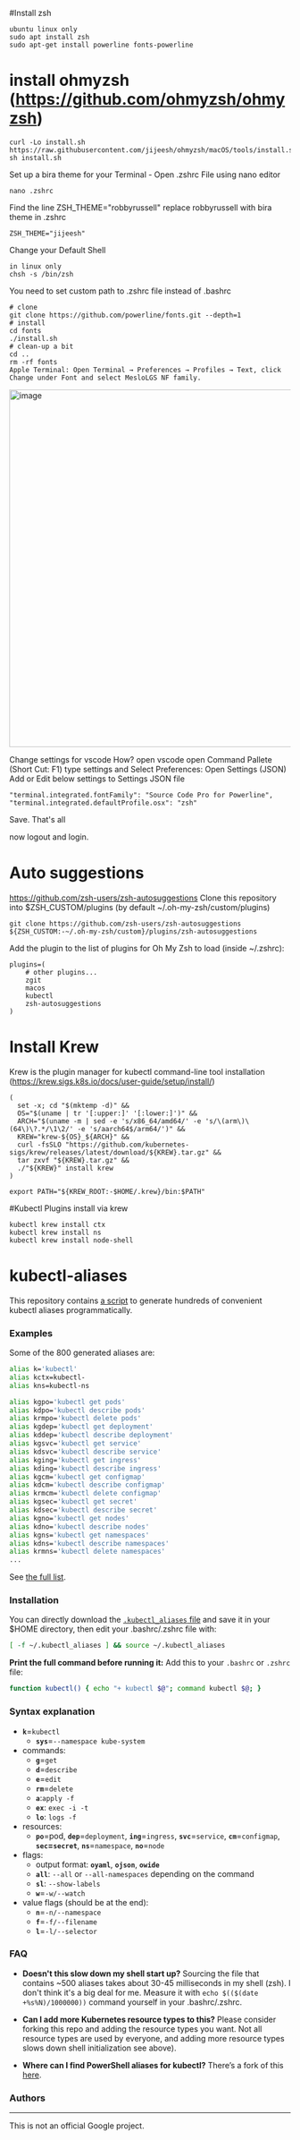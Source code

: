 #Install zsh
```
ubuntu linux only
sudo apt install zsh
sudo apt-get install powerline fonts-powerline
```
# install ohmyzsh (https://github.com/ohmyzsh/ohmyzsh)
```
curl -Lo install.sh https://raw.githubusercontent.com/jijeesh/ohmyzsh/macOS/tools/install.sh
sh install.sh
```
Set up a bira theme for your Terminal - Open .zshrc File using nano editor
```
nano .zshrc
```
Find the line ZSH_THEME="robbyrussell" replace robbyrussell with bira theme in .zshrc

```
ZSH_THEME="jijeesh"
```
Change your Default Shell
```
in linux only
chsh -s /bin/zsh
```
You need to set custom path to .zshrc file instead of .bashrc

```
# clone
git clone https://github.com/powerline/fonts.git --depth=1
# install
cd fonts
./install.sh
# clean-up a bit
cd ..
rm -rf fonts
Apple Terminal: Open Terminal → Preferences → Profiles → Text, click Change under Font and select MesloLGS NF family.
```
<img width="639" alt="image" src="https://user-images.githubusercontent.com/8288856/174477926-076ef3a4-1dea-406e-b388-d0cc5ead5d08.png">


Change settings for vscode
How?
open vscode
open Command Pallete (Short Cut: F1)
type settings and Select Preferences: Open Settings (JSON)
Add or Edit below settings to Settings JSON file
```
"terminal.integrated.fontFamily": "Source Code Pro for Powerline",
"terminal.integrated.defaultProfile.osx": "zsh"
```
Save.
That's all

now logout and login.
# Auto suggestions
https://github.com/zsh-users/zsh-autosuggestions
Clone this repository into $ZSH_CUSTOM/plugins (by default ~/.oh-my-zsh/custom/plugins)
```
git clone https://github.com/zsh-users/zsh-autosuggestions ${ZSH_CUSTOM:-~/.oh-my-zsh/custom}/plugins/zsh-autosuggestions
```
Add the plugin to the list of plugins for Oh My Zsh to load (inside ~/.zshrc):
```
plugins=( 
    # other plugins...
    zgit
    macos
    kubectl
    zsh-autosuggestions
)
```
# Install Krew
Krew is the plugin manager for kubectl command-line tool
installation (https://krew.sigs.k8s.io/docs/user-guide/setup/install/)
```
(
  set -x; cd "$(mktemp -d)" &&
  OS="$(uname | tr '[:upper:]' '[:lower:]')" &&
  ARCH="$(uname -m | sed -e 's/x86_64/amd64/' -e 's/\(arm\)\(64\)\?.*/\1\2/' -e 's/aarch64$/arm64/')" &&
  KREW="krew-${OS}_${ARCH}" &&
  curl -fsSLO "https://github.com/kubernetes-sigs/krew/releases/latest/download/${KREW}.tar.gz" &&
  tar zxvf "${KREW}.tar.gz" &&
  ./"${KREW}" install krew
)

export PATH="${KREW_ROOT:-$HOME/.krew}/bin:$PATH"
```
#Kubectl Plugins install via krew

```
kubectl krew install ctx
kubectl krew install ns
kubectl krew install node-shell
```

# kubectl-aliases

This repository contains [a script](generate_aliases.py) to generate hundreds of
convenient kubectl aliases programmatically.

### Examples

Some of the 800 generated aliases are:

```sh
alias k='kubectl'
alias kctx=kubectl-
alias kns=kubectl-ns

alias kgpo='kubectl get pods'
alias kdpo='kubectl describe pods'
alias krmpo='kubectl delete pods'
alias kgdep='kubectl get deployment'
alias kddep='kubectl describe deployment'
alias kgsvc='kubectl get service'
alias kdsvc='kubectl describe service'
alias kging='kubectl get ingress'
alias kding='kubectl describe ingress'
alias kgcm='kubectl get configmap'
alias kdcm='kubectl describe configmap'
alias krmcm='kubectl delete configmap'
alias kgsec='kubectl get secret'
alias kdsec='kubectl describe secret'
alias kgno='kubectl get nodes'
alias kdno='kubectl describe nodes'
alias kgns='kubectl get namespaces'
alias kdns='kubectl describe namespaces'
alias krmns='kubectl delete namespaces'
...
```

See [the full list](.kubectl_aliases).

### Installation

You can directly download the [`.kubectl_aliases` file](https://rawgit.com/jijeesh/kubectl-alias/master/.kubectl_aliases)
and save it in your $HOME directory, then edit your .bashrc/.zshrc file with:

```sh
[ -f ~/.kubectl_aliases ] && source ~/.kubectl_aliases
```

**Print the full command before running it:** Add this to your `.bashrc` or
`.zshrc` file:

```sh
function kubectl() { echo "+ kubectl $@"; command kubectl $@; }
```

### Syntax explanation

* **`k`**=`kubectl`
  * **`sys`**=`--namespace kube-system`
* commands:
  * **`g`**=`get`
  * **`d`**=`describe`
  * **`e`**=`edit`
  * **`rm`**=`delete`
  * **`a`**:`apply -f`
  * **`ex`**: `exec -i -t`
  * **`lo`**: `logs -f`
* resources:
  * **`po`**=pod, **`dep`**=`deployment`, **`ing`**=`ingress`,
    **`svc`**=`service`, **`cm`**=`configmap`, **`sec`=`secret`**,
    **`ns`**=`namespace`, **`no`**=`node`
* flags:
  * output format: **`oyaml`**, **`ojson`**, **`owide`**
  * **`all`**: `--all` or `--all-namespaces` depending on the command
  * **`sl`**: `--show-labels`
  * **`w`**=`-w/--watch`
* value flags (should be at the end):
  * **`n`**=`-n/--namespace`
  * **`f`**=`-f/--filename`
  * **`l`**=`-l/--selector`
  
### FAQ

- **Doesn't this slow down my shell start up?** Sourcing the file that contains
~500 aliases takes about 30-45 milliseconds in my shell (zsh). I don't think
it's a big deal for me. Measure it with `echo $(($(date +%s%N)/1000000))`
command yourself in your .bashrc/.zshrc.

- **Can I add more Kubernetes resource types to this?** Please consider forking
  this repo and adding the resource types you want. Not all resource types are
  used by everyone, and adding more resource types slows down shell initialization
  see above).

- **Where can I find PowerShell aliases for kubectl?** There’s a fork of this
  [here](https://github.com/shanoor/kubectl-aliases-powershell).

### Authors



-----

This is not an official Google project.
